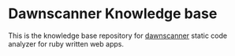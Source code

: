 # Dawnscanner Knowledge base

This is the knowledge base repository for
[dawnscanner](https://https://github.com/thesp0nge/dawnscanner) static code
analyzer for ruby written web apps.
